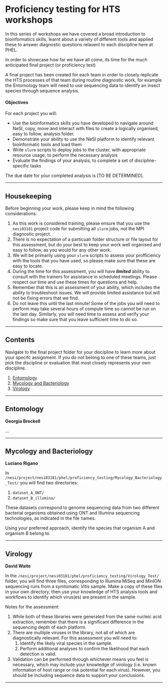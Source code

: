 # Proficiency testing for HTS workshops 

In this series of workshops we have covered a broad introduction to bioinformatics skills, learnt about a variety of different tools and applied these to answer diagnostic questions relavent to each discipline here at PHEL. 

In order to showcase how far we have all come, its time for the much anticipated final project (or proficiency test) 

A final project has been created for each team in order to closely replicate the HTS processes of that team during routine diagnostic work, for example the Entomology team will need to use sequencing data to identify an insect species through sequence analysis. 

#### Objectives

For each project you will: 

* Use the bioinformatics skills you have developed to navigate around NeSI, copy, move and interact with files to create a logically organised, easy to follow, analysis folder.
* Demonstrate your ability to use the NeSI platform to identify relevant bioinformatic tools and load them
* Write `slurm` scripts to deploy jobs to the cluster, with appropriate resource usage, to perform the necessary analysis 
* Evaluate the findings of your analysis, to complete a set of discipline-specific tasks  

The due date for your completed analysis is [TO BE DETERMINED].

---

## Housekeeping

Before beginning your work, please keep in mind the following considerations:

1. As this work is considered training, please ensure that you use the `nesi03181` project code for submitting all `slurm` jobs, not the MPI diagnostic project.
1. There is no expectation of a particualr folder structure or file layout for this assessment, but do your best to keep your work well organised and easy to follow, as you would for any other work.
1. We will be primarily using your `slurm` scripts to assess your profficiency with the tools that you have used, so please make sure that these are easy to locate.
1. During the time for this assessment, you will have **_limited_** ability to consult with the trainers for assistance in scheduled meetings. Please respect our time and use these times for questions and help.
1. Remember that this is an assessment of your ability, which includes the ability to troubleshoot issues. We will provide limited assistance but will not be fixing errors that we find.
1. Do not leave this until the last minute! Some of the jobs you will need to perform may take several hours of compute time so cannot be run on the last day. Similarly, you will need time to assess and verify your findings so make sure that you leave sufficient time to do so.

---

## Contents

Navigate to the final project folder for your discipline to learn more about your specifc assignment. If you do not belong to one of these teams, just pick the discipline or evaluation that most closely represents your own discipline.

1. [Entomology](#entomology)
1. [Mycology and Bacteriology](#mycology-and-bacteriology)
1. [Virology](#virology)

---

## Entomology

**Georgia Breckell**

...

---

## Mycology and Bacteriology

**Luciano Rigano**

In `/nesi/project/nesi03181/phel/proficiency_testing/Mycology_Bacteriology_Test/` you will find two directories:

1. `dataset_A_ONT/`
1. `dataset_B_illumina/`

These datasets correspond to genome sequencing data from two different bacterial organisms obtained using ONT and Illumina sequencing technologies, as indicated in the file names.

Using your preferred approach, identify the species that organism A and organism B belong to.

---

## Virology

**David Waite**

In the `/nesi/project/nesi03181/phel/proficiency_testing/Virology_Test/` folder, you will find three files, corresponding to Illumina MiSeq and MinION sequencing runs from a symtomatic *Vitis* sample. Make a copy of these files in your own directory, then use your knowledge of HTS analysis tools and workflows to identify which virus(es) are present in the sample.
  
Notes for the assessment:

1. While both of these libraries were generated from the same nucleic acid extraction, remember that there is a significant difference in the sequencing depth of each platform.
1. There are multiple viruses in the library, not all of which are diagnostically relevant. For this assessment you will need to:
   1. Identify the likely viral species in the sample.
   1. Perform additional analyses to confirm the likelihood that each detection is valid.
1. Validation can be performed through whichever means you feel is necessary, which may include your knowledge of virology (i.e. known information of host range or risk potential for each virus). However, you should be including sequence data to support your conclusions.

---
